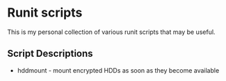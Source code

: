 # Runit scripts
This is my personal collection of various runit scripts that may be useful.

## Script Descriptions
* hddmount - mount encrypted HDDs as soon as they become available
